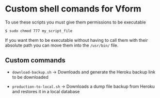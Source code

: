 # Custom shell comands for Vform

To use these scripts you must give them permissions to be executable

```sh
$ sudo chmod 777 my_script_file
```

If you want them to be executable without having to call them with their absolute path you can  move them into the `/usr/bin/` file.


## Custom commands

* `download-backup.sh` -> Downloads and generate the Heroku backup link to be downloaded

* `production-to-local.sh` -> Downloads a dump file backup from Heroku and restores it in a local database